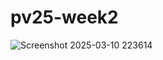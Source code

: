 # pv25-week2

![Screenshot 2025-03-10 223614](https://github.com/user-attachments/assets/e0519ddf-a835-48c8-922a-7ca5a54f604c)
